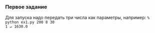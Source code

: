 ### Первое задание

Для запуска надо передать три числа как параметры, например:
`% python ex1.py 200 8 30                                                                                                                                       1 ↵ 1630.0`
